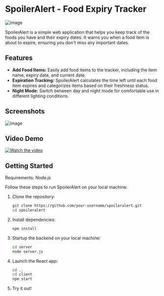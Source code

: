 # SpoilerAlert - Food Expiry Tracker

![image](https://github.com/Austinwu-rgb/SpoilerAlert/assets/63604550/e586dee3-27de-4816-b661-f8a71ac67b60)

SpoilerAlert is a simple web application that helps you keep track of the foods you have and their expiry dates. It warns you when a food item is about to expire, ensuring you don't miss any important dates.

## Features

- **Add Food Items:** Easily add food items to the tracker, including the item name, expiry date, and current date.
- **Expiration Tracking:** SpoilerAlert calculates the time left until each food item expires and categorizes items based on their freshness status.
- **Night Mode:** Switch between day and night mode for comfortable use in different lighting conditions.

## Screenshots

![image](https://github.com/Austinwu-rgb/SpoilerAlert/assets/63604550/6f774f0b-8a71-49b6-9423-de12e2d30f61)

## Video Demo

[![Watch the video](![image](https://github.com/Austinwu-rgb/SpoilerAlert/assets/63604550/4c4d86ed-6754-4bb3-b379-1ac5055c5df4))](https://youtu.be/FPIiiiyEyks)

## Getting Started

Requirements: Node.js

Follow these steps to run SpoilerAlert on your local machine:

1. Clone the repository:
   ```bash
   git clone https://github.com/your-username/spoileralert.git
   cd spoileralert

2. Install dependencies:
   ```bash
   npm install

3. Startup the backend on your local machine:
   ```bash
   cd server
   node server.js
   
4.  Launch the React app:
    ```bash
    cd ..
    cd client
    npm start
    
5.  Try it out!
